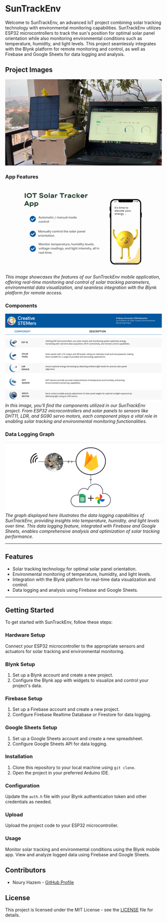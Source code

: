 # SunTrackEnv

Welcome to SunTrackEnv, an advanced IoT project combining solar tracking technology with environmental monitoring capabilities. SunTrackEnv utilizes ESP32 microcontrollers to track the sun's position for optimal solar panel orientation while also monitoring environmental conditions such as temperature, humidity, and light levels. This project seamlessly integrates with the Blynk platform for remote monitoring and control, as well as Firebase and Google Sheets for data logging and analysis.

## Project Images
![Project Images](Project.jpeg)

### App Features

![App Features](APP.png)
*This image showcases the features of our SunTrackEnv mobile application, offering real-time monitoring and control of solar tracking parameters, environmental data visualization, and seamless integration with the Blynk platform for remote access.*

### Components

![Components](Componantes.png)
*In this image, you'll find the components utilized in our SunTrackEnv project. From ESP32 microcontrollers and solar panels to sensors like DHT11, LDR, and SG90 servo motors, each component plays a vital role in enabling solar tracking and environmental monitoring functionalities.*

### Data Logging Graph

![Data Logging Graph](Data.png)
*The graph displayed here illustrates the data logging capabilities of SunTrackEnv, providing insights into temperature, humidity, and light levels over time. This data logging feature, integrated with Firebase and Google Sheets, enables comprehensive analysis and optimization of solar tracking performance.*

---

## Features

- Solar tracking technology for optimal solar panel orientation.
- Environmental monitoring of temperature, humidity, and light levels.
- Integration with the Blynk platform for real-time data visualization and control.
- Data logging and analysis using Firebase and Google Sheets.

---

## Getting Started

To get started with SunTrackEnv, follow these steps:

### Hardware Setup

Connect your ESP32 microcontroller to the appropriate sensors and actuators for solar tracking and environmental monitoring.

### Blynk Setup

1. Set up a Blynk account and create a new project.
2. Configure the Blynk app with widgets to visualize and control your project's data.

### Firebase Setup

1. Set up a Firebase account and create a new project.
2. Configure Firebase Realtime Database or Firestore for data logging.

### Google Sheets Setup

1. Set up a Google Sheets account and create a new spreadsheet.
2. Configure Google Sheets API for data logging.

### Installation

1. Clone this repository to your local machine using `git clone`.
2. Open the project in your preferred Arduino IDE.

### Configuration

Update the `auth.h` file with your Blynk authentication token and other credentials as needed.

### Upload

Upload the project code to your ESP32 microcontroller.

### Usage

Monitor solar tracking and environmental conditions using the Blynk mobile app. View and analyze logged data using Firebase and Google Sheets.

## Contributors

- Noury Hazem - [GitHub Profile](https://github.com/Nouryhazem)

## License

This project is licensed under the MIT License - see the [LICENSE](LICENSE) file for details.
